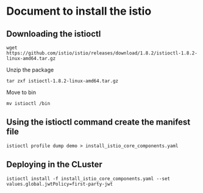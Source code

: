 # Document to install the istio


## Downloading the istioctl 

```
wget 
https://github.com/istio/istio/releases/download/1.8.2/istioctl-1.8.2-linux-amd64.tar.gz
```
Unzip the package

```
tar zxf istioctl-1.8.2-linux-amd64.tar.gz 
```
Move to bin

```
mv istioctl /bin
```

## Using the istioctl command create the manifest file

```
istioctl profile dump demo > install_istio_core_components.yaml

```

## Deploying in the CLuster

```
istioctl install -f install_istio_core_components.yaml --set values.global.jwtPolicy=first-party-jwt

```
